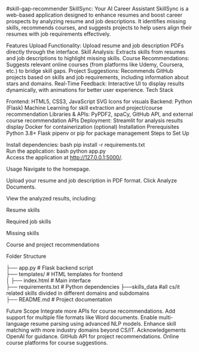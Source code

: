 #skill-gap-recommender
SkillSync: Your AI Career Assistant 
SkillSync is a web-based application designed to enhance resumes and boost career prospects by analyzing resume and job descriptions. It identifies missing skills, recommends courses, and suggests projects to help users align their resumes with job requirements effectively.

Features
Upload Functionality: Upload resume and job description PDFs directly through the interface.
Skill Analysis: Extracts skills from resumes and job descriptions to highlight missing skills.
Course Recommendations: Suggests relevant online courses (from platforms like Udemy, Coursera, etc.) to bridge skill gaps.
Project Suggestions: Recommends GitHub projects based on skills and job requirements, including information about stars and domains.
Real-Time Feedback: Interactive UI to display results dynamically, with animations for better user experience.
Tech Stack

Frontend:
HTML5, CSS3, JavaScript
SVG Icons for visuals
Backend:
Python (Flask)
Machine Learning for skill extraction and project/course recommendation
Libraries & APIs:
PyPDF2, spaCy, GitHub API, and external course recommendation APIs
Deployment:
Streamlit for analysis results display
Docker for containerization (optional)
Installation
Prerequisites
Python 3.8+
Flask
pipenv or pip for package management
Steps to Set Up

Install dependencies:
bash
pip install -r requirements.txt  
Run the application:
bash
python app.py  
Access the application at http://127.0.0.1:5000/.

Usage
Navigate to the homepage.

Upload your resume and job description in PDF format.
Click Analyze Documents.

View the analyzed results, including:

Resume skills

Required job skills

Missing skills

Course and project recommendations

Folder Structure
 
├── app.py              # Flask backend script  
├── templates/          # HTML templates for frontend  
│   ├── index.html      # Main interface  
├── requirements.txt    # Python dependencies 
├──skills_data          #all cs/it related skills divided in different domains and subdomains       
├── README.md           # Project documentation  


Future Scope
Integrate more APIs for course recommendations.
Add support for multiple file formats like Word documents.
Enable multi-language resume parsing using advanced NLP models.
Enhance skill matching with more industry domains beyond CS/IT.
Acknowledgements
OpenAI for guidance.
GitHub API for project recommendations.
Online course platforms for course suggestions.
